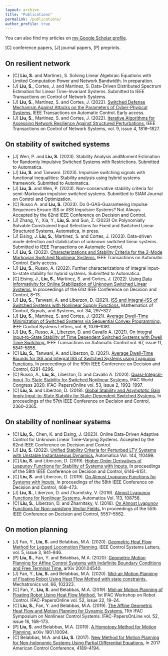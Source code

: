 ```yaml
---
layout: archive
title: "Publications"
permalink: /publications/
author_profile: true
---
```


 You can also find my articles on <a href="https://scholar.google.com/citations?user=aHeeiQ8AAAAJ">my Google Scholar profile</a>.



<p>[C] conference papers, [J] journal papers, [P] preprints. </p>

On resilient network
------
* [C] <strong>Liu, S.</strong> and Martinez, S. Solving Linear Algebraic Equations with Limited Computation Power and Network Bandwidth. In preparation.
* [J] <strong>Liu, S.</strong>, Cortes, J. and Martinez, S. Data-Driven Distributed Spectrum Estimation for Linear Time-Invariant Systems. Submitted to IEEE Transactions on Control of Network Systems.
* [J] <strong>Liu, S.</strong>, Martinez, S. and Cortes, J. (2022). <a href ="https://ieeexplore.ieee.org/document/10128668">Switched Defense Mechanism Against Attacks on the Parameters of Cyber-Physical Systems.</a> IEEE Transactions on Automatic Control. Early access.
* [J] <strong>Liu, S.</strong>, Martinez, S. and Cortes, J. (2022). <a href="https://ieeexplore.ieee.org/document/9750852">Iterative Algorithms for Assessing Network Resilience Against Structured Perturbations.</a> IEEE Transactions on Control of Network Systems, vol. 9, issue 4, 1816&ndash;1827.

On stability of switched systems
------
* [J] Wen, P. and <strong>Liu, S.</strong> (2023). Stability Analysis andMoment Estimation for Randomly Impulsive Switched Systems with Restrictions. Submitted to Automatica.
* [J] <strong>Liu, S.</strong> and Tanwani. (2023). Impulsive switching signals with functional inequalities: Stability analysis using hybrid systems framework. Submitted to Automatica.
* [J] <strong>Liu, S.</strong> and Wen, P. (2023). Non-conservative stability criteria for semi-Markovian impulsive switched systems. Submitted to SIAM Journal on Control and Optimization.
* [C] Russo A. and <strong>Liu, S.</strong> (2023). Do 0-GAS-Guaranteeing Impulse Sequences Ensure ISS or iISS Impulsive Systems? Not Always. Accepted by the 62nd IEEE Conference on Decision and Control.
* [J] Zhang, Y., Xia, Y., <strong>Liu, S.</strong> and Sun, Z. (2023) On Polynomially Solvable Constrained Input Selections for Fixed and Switched Linear Structured Systems, Automatica, in press.
* [J] Eising, J. <strong>Liu, S.</strong>, Martinez, S. and Cortes, J. (2023). Data-driven mode detection and stabilization of unknown switched linear systems. Submitted to IEEE Transactions on Automatic Control.
* [J] <strong>Liu, S.</strong> (2022). <a href="https://ieeexplore.ieee.org/document/10236460">Characterizations and Stability Criteria for the 2-Mode Markovian Switched Nonlinear Systems.</a>  IEEE Transactions on Automatic Control. Early access.
* [J] <strong>Liu, S.</strong>, Russo, A. (2022). Further characterizations of integral input-to-state stability for hybrid systems. Submitted to Automatica.
* [C] Eising, J., <strong>Liu, S.</strong>, Martinez, S. and Cortes, J. (2022). <a href ="https://ieeexplore.ieee.org/document/9992675">Using Data Informativity for Online Stabilization of Unknown Switched Linear Systems.</a> In proceedings of the 61st IEEE Conference on Decision and Control, 8&ndash;13.
* [J] <strong>Liu, S.</strong>, Tanwani, A. and Liberzon, D. (2021). <a href="https://link.springer.com/article/10.1007%2Fs00498-021-00306-x">ISS and Integral-ISS of Switched Systems with Nonlinear Supply Functions.</a> Mathematics of Control, Signals, and Systems, vol. 34, 297&ndash;327.
* [J] <strong>Liu, S.</strong>, Martinez, S. and Cortes, J. (2021). <a href="https://ieeexplore.ieee.org/document/9454482">Average Dwell-Time Minimization of Switched Systems via Sequential Convex Programming.</a> IEEE Control Systems Letters, vol. 6, 1076&ndash;1081.
* [J] <strong>Liu, S.</strong>, Russo, A., Liberzon, D. and Cavallo A. (2021). <a href="https://ieeexplore.ieee.org/document/9599445"> On Integral Input-to-State Stability of Time Dependent Switched Systems with Dwell Time Switching.</a> IEEE Transactions on Automatic Control vol. 67, issue 11, 5841&ndash;5855.
* [C] <strong>Liu, S.</strong>, Tanwani, A. and Liberzon, D. (2021). <a href="https://ieeexplore.ieee.org/document/9304445">Average Dwell-Time Bounds for ISS and Integral ISS of Switched Systems using Lyapunov Functions.</a> In proceedings of the 59th IEEE Conference on Decision and Control, 6291&ndash;6296.
* [C] Russo, A., <strong>Liu, S.</strong>, Liberzon, D. and Cavallo A. (2020). <a href="https://www.sciencedirect.com/science/article/pii/S2405896320333012">Quasi-Integral-Input-To-State Stability for Switched Nonlinear Systems.</a> IFAC World Congress 2020. IFAC-PapersOnline vol. 53, issue 2, 1992&ndash;1997.
* [C] <strong>Liu, S.</strong> and Liberzon, D. (2018). <a href="https://ieeexplore.ieee.org/document/8619364">Global Stability and Asymptotic Gain Imply Input-to-State Stability for State-Dependent Switched Systems.</a> In proceedings of the 57th IEEE Conference on Decision and Control, 2360&ndash;2365.

On stability of nonlinear systems
------

* [C] <strong>Liu, S.</strong>, Chen, K. and Eising, J. (2023). Online Data-Driven Adaptive Control for Unknown Linear Time-Varying Systems. Accepted by the 62nd IEEE Conference on Decision and Control.
* [J] <strong>Liu, S.</strong> (2022). <a href="https://www.sciencedirect.com/science/article/pii/S0005109822003582">Unified Stability Criteria for Perturbed LTV Systems with Unstable Instantaneous Dynamics.</a> Automatica Vol. 144, 110499.
* [C] <strong>Liu, S.</strong> and Liberzon, D. (2019). <a href="https://ieeexplore.ieee.org/document/9029302">Higher Order Derivatives of Lyapunov Functions for Stability of Systems with Inputs.</a> In proceedings of the 58th IEEE Conference on Decision and Control, 6146&ndash;6151.
* [C] <strong>Liu, S.</strong> and Liberzon, D. (2019). <a href="https://ieeexplore.ieee.org/document/9030282">On Almost Lyapunov Functions for Systems with Inputs.</a> In proceedings of the 58th IEEE Conference on Decision and Control, 468&ndash;473.
* [J] <strong>Liu, S.</strong>, Liberzon, D. and Zharnitsky, V. (2019). <a href="https://www.sciencedirect.com/science/article/pii/S0005109819306211">Almost Lyapunov Functions for Nonlinear Systems.</a> Automatica Vol. 113, 108758.
* [C] <strong>Liu, S.</strong>, Liberzon, D. and Zharnitsky, V. (2016). <a href="https://ieeexplore.ieee.org/document/7799123">On Almost Lyapunov Functions for Non-vanishing Vector Fields.</a> In proceedings of the 55th IEEE Conference on Decision and Control, 5557&ndash;5562.</p>

On motion planning
------

* [J] Fan, Y.,<strong> Liu, S.</strong> and Belabbas, M.A. (2020). <a href="https://ieeexplore.ieee.org/document/9127539"> Geometric Heat Flow Method for Legged Locomotion Planning.</a> IEEE Control Systems Letters, vol. 5, issue 3, 941&ndash;946.
* [P] <strong>Liu, S.</strong>, Fan, Y. and Belabbas, M.A. (2020). <a href="https://arxiv.org/pdf/2001.04540.pdf">Geometric Motion Planning for Affine Control Systems with Indefinite Boundary Conditions and Free Terminal Time.</a> arXiv 2001.04540.
* [J] Fan, Y.,<strong> Liu, S.</strong> and Belabbas, M.A. (2020). <a href="https://www.sciencedirect.com/science/article/abs/pii/S0957415820300039">Mid-air Motion Planning of Floating Robot Using Heat Flow Method with state constraints.</a> Mechatronics vol. 66, 102323.
* [C] Fan, Y.,<strong> Liu, S.</strong> and Belabbas, M.A. (2019). <a href="https://www.sciencedirect.com/science/article/pii/S2405896319309760">Mid-air Motion Planning of Floating Robot Using Heat Flow Method.</a> 1st IFAC Workshop on Robot Control. IFAC-PapersOnline vol. 52, issue 22, 19&ndash;24.
* [C] <strong>Liu, S.</strong>, Fan, Y. and Belabbas, M.A. (2019). <a href="https://www.sciencedirect.com/science/article/pii/S2405896319317768">The Affine Geometric Heat Flow and Motion Planning for Dynamic Systems.</a> 11th IFAC Symposium on Nonlinear Control Systems. IFAC-PapersOnLine vol. 52, issue 16, 168&ndash;173.
* [P] <strong>Liu, S.</strong> and Belabbas, M.A. (2019). <a href="https://arxiv.org/pdf/1901.10094.pdf">A Homotopy Method for Motion Planning.</a> arXiv 1901.10094.
* [C] Belabbas, M.A. and <strong>Liu, S.</strong> (2017). <a href="https://ieeexplore.ieee.org/document/7963599">New Method for Motion Planning for Non-holonomic Systems Using Partial Differential Equations.</a> In 2017 American Control Conference, 4189&ndash;4194.</p>



